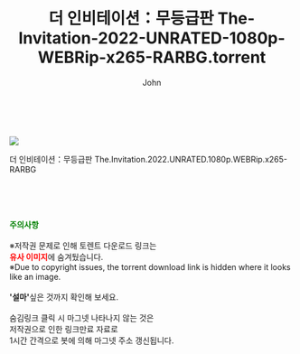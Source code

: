 ﻿---
layout: post
title:  "    더 인비테이션：무등급판 The-Invitation-2022-UNRATED-1080p-WEBRip-x265-RARBG.torrent"
author: John
categories: [ 영화 ]
tags: [  ]
image: https://torrentrj54.com/uploadfile/full/a00144fe050582b3703979727caa821201a0c42d.jpg 
description: "    더 인비테이션：무등급판 The-Invitation-2022-UNRATED-1080p-WEBRip-x265-RARBG torrent 정보 공유"
toc: true
toc_sticky: true
---

<br>
<p><img src="https://torrentrj54.com/uploadfile/full/a00144fe050582b3703979727caa821201a0c42d.jpg"/></p>
 더 인비테이션：무등급판 The.Invitation.2022.UNRATED.1080p.WEBRip.x265-RARBG  
    
<br><br><br>
<p data-ke-size="size16"><b><span style="color: green;">주의사항</span></b><br /><br />※저작권 문제로 인해 토렌트 다운로드 링크는<br /><b><span style="color: red;">유사 이미지</span></b>에 숨겨뒀습니다.<br />※Due to copyright issues, the torrent download link is hidden where it looks like an image.<br /><br /><b>'설마'</b>싶은 것까지 확인해 보세요.<br /><br />숨김링크 클릭 시 마그넷 나타나지 않는 것은<br />저작권으로 인한 링크만료 자료로<br />1시간 간격으로 봇에 의해 마그넷 주소 갱신됩니다.</p>
